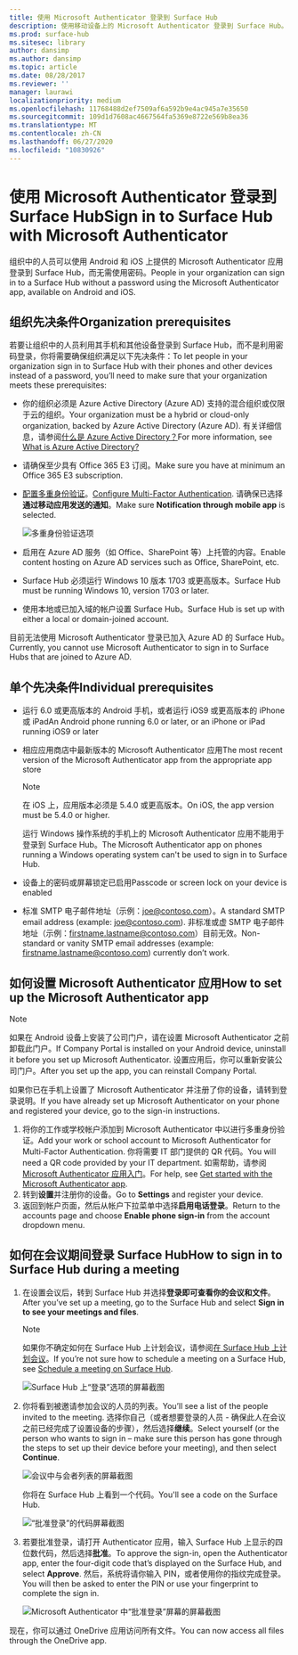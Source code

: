 ```yaml
---
title: 使用 Microsoft Authenticator 登录到 Surface Hub
description: 使用移动设备上的 Microsoft Authenticator 登录到 Surface Hub。
ms.prod: surface-hub
ms.sitesec: library
author: dansimp
ms.author: dansimp
ms.topic: article
ms.date: 08/28/2017
ms.reviewer: ''
manager: laurawi
localizationpriority: medium
ms.openlocfilehash: 11768488d2ef7509af6a592b9e4ac945a7e35650
ms.sourcegitcommit: 109d1d7608ac4667564fa5369e8722e569b8ea36
ms.translationtype: MT
ms.contentlocale: zh-CN
ms.lasthandoff: 06/27/2020
ms.locfileid: "10830926"
---
```

# <span data-ttu-id="9c2cb-103">使用 Microsoft Authenticator 登录到 Surface Hub</span><span class="sxs-lookup"><span data-stu-id="9c2cb-103">Sign in to Surface Hub with Microsoft Authenticator</span></span>

<span data-ttu-id="9c2cb-104">组织中的人员可以使用 Android 和 iOS 上提供的 Microsoft Authenticator 应用登录到 Surface Hub，而无需使用密码。</span><span class="sxs-lookup"><span data-stu-id="9c2cb-104">People in your organization can sign in to a Surface Hub  without a password using the Microsoft Authenticator app, available on Android and iOS.</span></span>

## <span data-ttu-id="9c2cb-105">组织先决条件</span><span class="sxs-lookup"><span data-stu-id="9c2cb-105">Organization prerequisites</span></span>

<span data-ttu-id="9c2cb-106">若要让组织中的人员利用其手机和其他设备登录到 Surface Hub，而不是利用密码登录，你将需要确保组织满足以下先决条件：</span><span class="sxs-lookup"><span data-stu-id="9c2cb-106">To let people in your organization sign in to Surface Hub with their phones and other devices instead of a password, you’ll need to make sure that your organization meets these prerequisites:</span></span> 

- <span data-ttu-id="9c2cb-107">你的组织必须是 Azure Active Directory (Azure AD) 支持的混合组织或仅限于云的组织。</span><span class="sxs-lookup"><span data-stu-id="9c2cb-107">Your organization must be a hybrid or cloud-only organization, backed by Azure Active Directory (Azure AD).</span></span> <span data-ttu-id="9c2cb-108">有关详细信息，请参阅[什么是 Azure Active Directory？](https://docs.microsoft.com/azure/active-directory/active-directory-whatis)</span><span class="sxs-lookup"><span data-stu-id="9c2cb-108">For more information, see [What is Azure Active Directory?](https://docs.microsoft.com/azure/active-directory/active-directory-whatis)</span></span>

- <span data-ttu-id="9c2cb-109">请确保至少具有 Office 365 E3 订阅。</span><span class="sxs-lookup"><span data-stu-id="9c2cb-109">Make sure you have at minimum an Office 365 E3 subscription.</span></span> 

- <span data-ttu-id="9c2cb-110">[配置多重身份验证](https://docs.microsoft.com/azure/active-directory/authentication/howto-mfa-mfasettings)。</span><span class="sxs-lookup"><span data-stu-id="9c2cb-110">[Configure Multi-Factor Authentication](https://docs.microsoft.com/azure/active-directory/authentication/howto-mfa-mfasettings).</span></span> <span data-ttu-id="9c2cb-111">请确保已选择**通过移动应用发送的通知**。</span><span class="sxs-lookup"><span data-stu-id="9c2cb-111">Make sure **Notification through mobile app** is selected.</span></span> 

    ![多重身份验证选项](images/mfa-options.png)

- <span data-ttu-id="9c2cb-113">启用在 Azure AD 服务（如 Office、SharePoint 等）上托管的内容。</span><span class="sxs-lookup"><span data-stu-id="9c2cb-113">Enable content hosting on Azure AD services such as Office, SharePoint, etc.</span></span> 

- <span data-ttu-id="9c2cb-114">Surface Hub 必须运行 Windows 10 版本 1703 或更高版本。</span><span class="sxs-lookup"><span data-stu-id="9c2cb-114">Surface Hub must be running Windows 10, version 1703 or later.</span></span>

- <span data-ttu-id="9c2cb-115">使用本地或已加入域的帐户设置 Surface Hub。</span><span class="sxs-lookup"><span data-stu-id="9c2cb-115">Surface Hub is set up with either a local or domain-joined account.</span></span>

<span data-ttu-id="9c2cb-116">目前无法使用 Microsoft Authenticator 登录已加入 Azure AD 的 Surface Hub。</span><span class="sxs-lookup"><span data-stu-id="9c2cb-116">Currently, you cannot use Microsoft Authenticator to sign in to Surface Hubs that are joined to Azure AD.</span></span>

## <span data-ttu-id="9c2cb-117">单个先决条件</span><span class="sxs-lookup"><span data-stu-id="9c2cb-117">Individual prerequisites</span></span>

- <span data-ttu-id="9c2cb-118">运行 6.0 或更高版本的 Android 手机，或者运行 iOS9 或更高版本的 iPhone 或 iPad</span><span class="sxs-lookup"><span data-stu-id="9c2cb-118">An Android phone running 6.0 or later, or an iPhone or iPad running iOS9 or later</span></span> 

- <span data-ttu-id="9c2cb-119">相应应用商店中最新版本的 Microsoft Authenticator 应用</span><span class="sxs-lookup"><span data-stu-id="9c2cb-119">The most recent version of the Microsoft Authenticator app from the appropriate app store</span></span>

    >[!NOTE]
    ><span data-ttu-id="9c2cb-120">在 iOS 上，应用版本必须是 5.4.0 或更高版本。</span><span class="sxs-lookup"><span data-stu-id="9c2cb-120">On iOS, the app version must be 5.4.0 or higher.</span></span>
    >
    ><span data-ttu-id="9c2cb-121">运行 Windows 操作系统的手机上的 Microsoft Authenticator 应用不能用于登录到 Surface Hub。</span><span class="sxs-lookup"><span data-stu-id="9c2cb-121">The Microsoft Authenticator app on phones running a Windows operating system can't be used to sign in to Surface Hub.</span></span>

- <span data-ttu-id="9c2cb-122">设备上的密码或屏幕锁定已启用</span><span class="sxs-lookup"><span data-stu-id="9c2cb-122">Passcode or screen lock on your device is enabled</span></span>

- <span data-ttu-id="9c2cb-123">标准 SMTP 电子邮件地址（示例：joe@contoso.com）。</span><span class="sxs-lookup"><span data-stu-id="9c2cb-123">A standard SMTP email address (example: joe@contoso.com).</span></span> <span data-ttu-id="9c2cb-124">非标准或虚 SMTP 电子邮件地址（示例：firstname.lastname@contoso.com）目前无效。</span><span class="sxs-lookup"><span data-stu-id="9c2cb-124">Non-standard or vanity SMTP email addresses (example: firstname.lastname@contoso.com) currently don’t work.</span></span>

## <span data-ttu-id="9c2cb-125">如何设置 Microsoft Authenticator 应用</span><span class="sxs-lookup"><span data-stu-id="9c2cb-125">How to set up the Microsoft Authenticator app</span></span>

>[!NOTE]
><span data-ttu-id="9c2cb-126">如果在 Android 设备上安装了公司门户，请在设置 Microsoft Authenticator 之前卸载此门户。</span><span class="sxs-lookup"><span data-stu-id="9c2cb-126">If Company Portal is installed on your Android device, uninstall it before you set up Microsoft Authenticator.</span></span> <span data-ttu-id="9c2cb-127">设置应用后，你可以重新安装公司门户。</span><span class="sxs-lookup"><span data-stu-id="9c2cb-127">After you set up the app, you can reinstall Company Portal.</span></span>
>
><span data-ttu-id="9c2cb-128">如果你已在手机上设置了 Microsoft Authenticator 并注册了你的设备，请转到登录说明。</span><span class="sxs-lookup"><span data-stu-id="9c2cb-128">If you have already set up Microsoft Authenticator on your phone and registered your device, go to the sign-in instructions.</span></span>

1. <span data-ttu-id="9c2cb-129">将你的工作或学校帐户添加到 Microsoft Authenticator 中以进行多重身份验证。</span><span class="sxs-lookup"><span data-stu-id="9c2cb-129">Add your work or school account to Microsoft Authenticator for Multi-Factor Authentication.</span></span> <span data-ttu-id="9c2cb-130">你将需要 IT 部门提供的 QR 代码。</span><span class="sxs-lookup"><span data-stu-id="9c2cb-130">You will need a QR code provided by your IT department.</span></span> <span data-ttu-id="9c2cb-131">如需帮助，请参阅 [Microsoft Authenticator 应用入门](https://docs.microsoft.com/azure/multi-factor-authentication/end-user/microsoft-authenticator-app-how-to)。</span><span class="sxs-lookup"><span data-stu-id="9c2cb-131">For help, see [Get started with the Microsoft Authenticator app](https://docs.microsoft.com/azure/multi-factor-authentication/end-user/microsoft-authenticator-app-how-to).</span></span>
2. <span data-ttu-id="9c2cb-132">转到**设置**并注册你的设备。</span><span class="sxs-lookup"><span data-stu-id="9c2cb-132">Go to **Settings** and register your device.</span></span>
3. <span data-ttu-id="9c2cb-133">返回到帐户页面，然后从帐户下拉菜单中选择**启用电话登录**。</span><span class="sxs-lookup"><span data-stu-id="9c2cb-133">Return to the accounts page and choose **Enable phone sign-in** from the account dropdown menu.</span></span>

## <span data-ttu-id="9c2cb-134">如何在会议期间登录 Surface Hub</span><span class="sxs-lookup"><span data-stu-id="9c2cb-134">How to sign in to Surface Hub during a meeting</span></span>

1. <span data-ttu-id="9c2cb-135">在设置会议后，转到 Surface Hub 并选择**登录即可查看你的会议和文件**。</span><span class="sxs-lookup"><span data-stu-id="9c2cb-135">After you’ve set up a meeting, go to the Surface Hub and select **Sign in to see your meetings and files**.</span></span>

    >[!NOTE]
    ><span data-ttu-id="9c2cb-136">如果你不确定如何在 Surface Hub 上计划会议，请参阅[在 Surface Hub 上计划会议](https://support.microsoft.com/help/17325/surfacehub-schedulemeeting)。</span><span class="sxs-lookup"><span data-stu-id="9c2cb-136">If you’re not sure how to schedule a meeting on a Surface Hub, see [Schedule a meeting on Surface Hub](https://support.microsoft.com/help/17325/surfacehub-schedulemeeting).</span></span>

    ![Surface Hub 上“登录”选项的屏幕截图](images/sign-in.png)

2. <span data-ttu-id="9c2cb-138">你将看到被邀请参加会议的人员的列表。</span><span class="sxs-lookup"><span data-stu-id="9c2cb-138">You’ll see a list of the people invited to the meeting.</span></span> <span data-ttu-id="9c2cb-139">选择你自己（或者想要登录的人员 - 确保此人在会议之前已经完成了设置设备的步骤），然后选择**继续**。</span><span class="sxs-lookup"><span data-stu-id="9c2cb-139">Select yourself (or the person who wants to sign in – make sure this person has gone through the steps to set up their device before your meeting), and then select **Continue**.</span></span>

    ![会议中与会者列表的屏幕截图](images/attendees.png)

    <span data-ttu-id="9c2cb-141">你将在 Surface Hub 上看到一个代码。</span><span class="sxs-lookup"><span data-stu-id="9c2cb-141">You'll see a code on the Surface Hub.</span></span>

    ![“批准登录”的代码屏幕截图](images/approve-signin.png)

3. <span data-ttu-id="9c2cb-143">若要批准登录，请打开 Authenticator 应用，输入 Surface Hub 上显示的四位数代码，然后选择**批准**。</span><span class="sxs-lookup"><span data-stu-id="9c2cb-143">To approve the sign-in, open the Authenticator app, enter the four-digit code that’s displayed on the Surface Hub, and select **Approve**.</span></span> <span data-ttu-id="9c2cb-144">然后，系统将请你输入 PIN，或者使用你的指纹完成登录。</span><span class="sxs-lookup"><span data-stu-id="9c2cb-144">You will then be asked to enter the PIN or use your fingerprint to complete the sign in.</span></span> 

    ![Microsoft Authenticator 中“批准登录”屏幕的屏幕截图](images/approve-signin2.png)

<span data-ttu-id="9c2cb-146">现在，你可以通过 OneDrive 应用访问所有文件。</span><span class="sxs-lookup"><span data-stu-id="9c2cb-146">You can now access all files through the OneDrive app.</span></span>